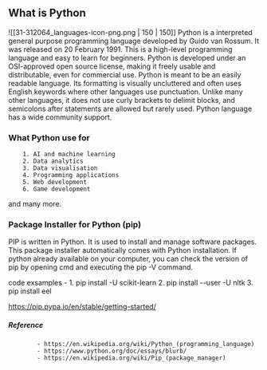 ## What is Python

![[31-312064_languages-icon-png.png | 150 | 150]] 
Python is a interpreted general purpose programming language developed by Guido van Rossum. It was released on 20 February 1991. This is a high-level programming language and easy to learn for beginners. Python is developed under an OSI-approved open source license, making it freely usable and distributable, even for commercial use.
Python is meant to be an easily readable language. Its formatting is visually uncluttered and often uses English keywords where other languages use punctuation. Unlike many other languages, it does not use curly brackets to delimit blocks, and semicolons after statements are allowed but rarely used. Python language has a wide community support.

### What Python use for
		1. AI and machine learning 
		2. Data analytics
		3. Data visualisation
		4. Programming applications
		5. Web development
		6. Game development
and many more.

### Package Installer for Python (pip)  
PIP is written in Python. It is used to install and manage software packages. This package installer automatically comes with Python installation. If python already available on your computer, you can check the version of pip by opening cmd and executing the pip -V command. 

code exsamples -
				1. pip install -U scikit-learn
				2. pip install --user -U nltk
				3. pip install eel

https://pip.pypa.io/en/stable/getting-started/

##### Reference
			- https://en.wikipedia.org/wiki/Python_(programming_language)
			- https://www.python.org/doc/essays/blurb/
			- https://en.wikipedia.org/wiki/Pip_(package_manager)